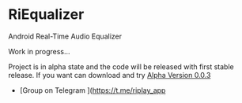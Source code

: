 # RiEqualizer
Android Real-Time Audio Equalizer

Work in progress...

Project is in alpha state and the code will be released with first stable release.
If you want can download and try [Alpha Version 0.0.3](https://raw.githubusercontent.com/fast4x/RiEqualizer/main/RiEqualizer-full-release-0.0.3-alpha.apk)


- [Group on Telegram ](https://t.me/riplay_app
